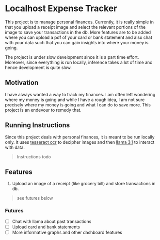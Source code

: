 # Localhost Expense Tracker

This project is to manage personal finances. Currently, it is really simple in that you upload a receipt image and select the relevant portions of the image to save your transactions in the db. More features are to be added where you can upload a pdf of your card or bank statement and also chat with your data such that you can gain insights into where your money is going.

The project is under slow development since it is a part time effort. Moreover, since everything is run locally, inference takes a lot of time and hence development is quite slow.

## Motivation

I have always wanted a way to track my finances. I am often left wondering where my money is going and while I have a rough idea, I am not sure precisely where my money is going and what I can do to save more. This project is an endevour to remedy that.

## Running Instructions

Since this project deals with personal finances, it is meant to be run locally only. It uses [tesseract ocr](https://github.com/tesseract-ocr/tesseract) to decipher images and then [llama 3.1](https://ollama.com/library/llama3.1) to interact with data.

> Instructions todo

## Features

1. Upload an image of a receipt (like grocery bill) and store transactions in db.
> see futures below

### Futures

- [ ] Chat with llama about past transactions
- [ ] Upload card and bank statements
- [ ] More informative graphs and other dashboard features